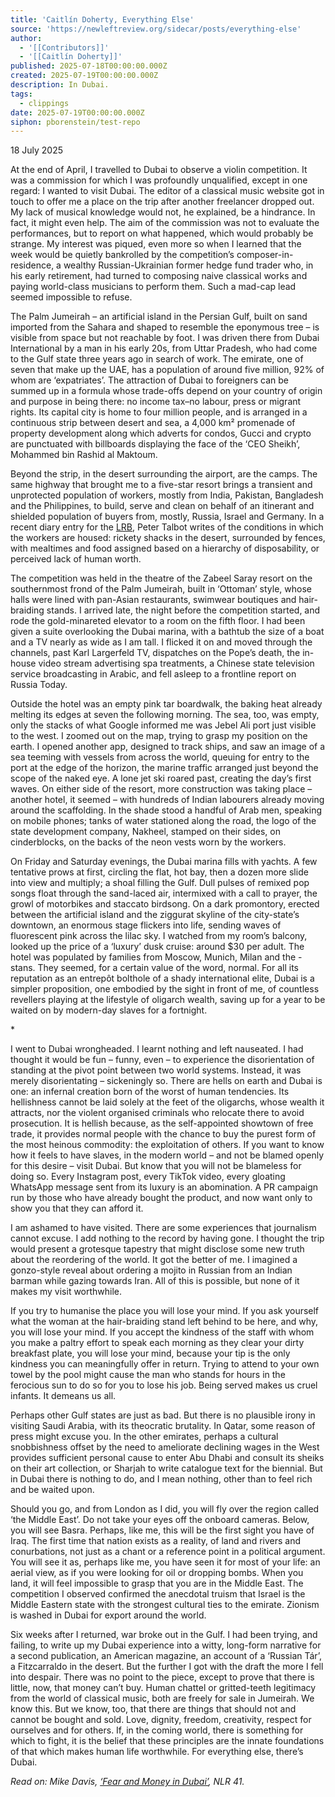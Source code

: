 ```yaml
---
title: 'Caitlín Doherty, Everything Else'
source: 'https://newleftreview.org/sidecar/posts/everything-else'
author:
  - '[[Contributors]]'
  - '[[Caitlín Doherty]]'
published: 2025-07-18T00:00:00.000Z
created: 2025-07-19T00:00:00.000Z
description: In Dubai.
tags:
  - clippings
date: 2025-07-19T00:00:00.000Z
siphon: pborenstein/test-repo
---
```

18 July 2025

At the end of April, I travelled to Dubai to observe a violin competition. It was a commission for which I was profoundly unqualified, except in one regard: I wanted to visit Dubai. The editor of a classical music website got in touch to offer me a place on the trip after another freelancer dropped out. My lack of musical knowledge would not, he explained, be a hindrance. In fact, it might even help. The aim of the commission was not to evaluate the performances, but to report on what happened, which would probably be strange. My interest was piqued, even more so when I learned that the week would be quietly bankrolled by the competition’s composer-in-residence, a wealthy Russian-Ukrainian former hedge fund trader who, in his early retirement, had turned to composing naive classical works and paying world-class musicians to perform them. Such a mad-cap lead seemed impossible to refuse.

The Palm Jumeirah – an artificial island in the Persian Gulf, built on sand imported from the Sahara and shaped to resemble the eponymous tree – is visible from space but not reachable by foot. I was driven there from Dubai International by a man in his early 20s, from Uttar Pradesh, who had come to the Gulf state three years ago in search of work. The emirate, one of seven that make up the UAE, has a population of around five million, 92% of whom are ‘expatriates’. The attraction of Dubai to foreigners can be summed up in a formula whose trade-offs depend on your country of origin and purpose in being there: no income tax–no labour, press or migrant rights. Its capital city is home to four million people, and is arranged in a continuous strip between desert and sea, a 4,000 km² promenade of property development along which adverts for condos, Gucci and crypto are punctuated with billboards displaying the face of the ‘CEO Sheikh’, Mohammed bin Rashid al Maktoum.

Beyond the strip, in the desert surrounding the airport, are the camps. The same highway that brought me to a five-star resort brings a transient and unprotected population of workers, mostly from India, Pakistan, Bangladesh and the Philippines, to build, serve and clean on behalf of an itinerant and shielded population of buyers from, mostly, Russia, Israel and Germany. In a recent diary entry for the [LRB](https://www.lrb.co.uk/the-paper/v47/n11/peter-talbot/diary), Peter Talbot writes of the conditions in which the workers are housed: rickety shacks in the desert, surrounded by fences, with mealtimes and food assigned based on a hierarchy of disposability, or perceived lack of human worth.

The competition was held in the theatre of the Zabeel Saray resort on the southernmost frond of the Palm Jumeirah, built in ‘Ottoman’ style, whose halls were lined with pan-Asian restaurants, swimwear boutiques and hair-braiding stands. I arrived late, the night before the competition started, and rode the gold-minareted elevator to a room on the fifth floor. I had been given a suite overlooking the Dubai marina, with a bathtub the size of a boat and a TV nearly as wide as I am tall. I flicked it on and moved through the channels, past Karl Largerfeld TV, dispatches on the Pope’s death, the in-house video stream advertising spa treatments, a Chinese state television service broadcasting in Arabic, and fell asleep to a frontline report on Russia Today.

Outside the hotel was an empty pink tar boardwalk, the baking heat already melting its edges at seven the following morning. The sea, too, was empty, only the stacks of what Google informed me was Jebel Ali port just visible to the west. I zoomed out on the map, trying to grasp my position on the earth. I opened another app, designed to track ships, and saw an image of a sea teeming with vessels from across the world, queuing for entry to the port at the edge of the horizon, the marine traffic arranged just beyond the scope of the naked eye. A lone jet ski roared past, creating the day’s first waves. On either side of the resort, more construction was taking place – another hotel, it seemed – with hundreds of Indian labourers already moving around the scaffolding. In the shade stood a handful of Arab men, speaking on mobile phones; tanks of water stationed along the road, the logo of the state development company, Nakheel, stamped on their sides, on cinderblocks, on the backs of the neon vests worn by the workers.

On Friday and Saturday evenings, the Dubai marina fills with yachts. A few tentative prows at first, circling the flat, hot bay, then a dozen more slide into view and multiply; a shoal filling the Gulf. Dull pulses of remixed pop songs float through the sand-laced air, intermixed with a call to prayer, the growl of motorbikes and staccato birdsong. On a dark promontory, erected between the artificial island and the ziggurat skyline of the city-state’s downtown, an enormous stage flickers into life, sending waves of fluorescent pink across the lilac sky. I watched from my room’s balcony, looked up the price of a ‘luxury’ dusk cruise: around $30 per adult. The hotel was populated by families from Moscow, Munich, Milan and the -stans. They seemed, for a certain value of the word, normal. For all its reputation as an entrepôt bolthole of a shady international elite, Dubai is a simpler proposition, one embodied by the sight in front of me, of countless revellers playing at the lifestyle of oligarch wealth, saving up for a year to be waited on by modern-day slaves for a fortnight.

\*

I went to Dubai wrongheaded. I learnt nothing and left nauseated. I had thought it would be fun – funny, even – to experience the disorientation of standing at the pivot point between two world systems. Instead, it was merely disorientating – sickeningly so. There are hells on earth and Dubai is one: an infernal creation born of the worst of human tendencies. Its hellishness cannot be laid solely at the feet of the oligarchs, whose wealth it attracts, nor the violent organised criminals who relocate there to avoid prosecution. It is hellish because, as the self-appointed showtown of free trade, it provides normal people with the chance to buy the purest form of the most heinous commodity: the exploitation of others. If you want to know how it feels to have slaves, in the modern world – and not be blamed openly for this desire – visit Dubai. But know that you will not be blameless for doing so. Every Instagram post, every TikTok video, every gloating WhatsApp message sent from its luxury is an abomination. A PR campaign run by those who have already bought the product, and now want only to show you that they can afford it.

  
I am ashamed to have visited. There are some experiences that journalism cannot excuse. I add nothing to the record by having gone. I thought the trip would present a grotesque tapestry that might disclose some new truth about the reordering of the world. It got the better of me. I imagined a gonzo-style reveal about ordering a mojito in Russian from an Indian barman while gazing towards Iran. All of this is possible, but none of it makes my visit worthwhile.

If you try to humanise the place you will lose your mind. If you ask yourself what the woman at the hair-braiding stand left behind to be here, and why, you will lose your mind. If you accept the kindness of the staff with whom you make a paltry effort to speak each morning as they clear your dirty breakfast plate, you will lose your mind, because your tip is the only kindness you can meaningfully offer in return. Trying to attend to your own towel by the pool might cause the man who stands for hours in the ferocious sun to do so for you to lose his job. Being served makes us cruel infants. It demeans us all.

Perhaps other Gulf states are just as bad. But there is no plausible irony in visiting Saudi Arabia, with its theocratic brutality. In Qatar, some reason of press might excuse you. In the other emirates, perhaps a cultural snobbishness offset by the need to ameliorate declining wages in the West provides sufficient personal cause to enter Abu Dhabi and consult its sheiks on their art collection, or Sharjah to write catalogue text for the biennial. But in Dubai there is nothing to do, and I mean nothing, other than to feel rich and be waited upon.

Should you go, and from London as I did, you will fly over the region called ‘the Middle East’. Do not take your eyes off the onboard cameras. Below, you will see Basra. Perhaps, like me, this will be the first sight you have of Iraq. The first time that nation exists as a reality, of land and rivers and conurbations, not just as a chant or a reference point in a political argument. You will see it as, perhaps like me, you have seen it for most of your life: an aerial view, as if you were looking for oil or dropping bombs. When you land, it will feel impossible to grasp that you are in the Middle East. The competition I observed confirmed the anecdotal truism that Israel is the Middle Eastern state with the strongest cultural ties to the emirate. Zionism is washed in Dubai for export around the world.

Six weeks after I returned, war broke out in the Gulf. I had been trying, and failing, to write up my Dubai experience into a witty, long-form narrative for a second publication, an American magazine, an account of a ‘Russian Tár’, a Fitzcarraldo in the desert. But the further I got with the draft the more I fell into despair. There was no point to the piece, except to prove that there is little, now, that money can’t buy. Human chattel or gritted-teeth legitimacy from the world of classical music, both are freely for sale in Jumeirah. We know this. But we know, too, that there are things that should not and cannot be bought and sold. Love, dignity, freedom, creativity, respect for ourselves and for others. If, in the coming world, there is something for which to fight, it is the belief that these principles are the innate foundations of that which makes human life worthwhile. For everything else, there’s Dubai.

*Read on: Mike Davis, [‘Fear and Money in Dubai’](https://newleftreview.org/issues/ii41/articles/mike-davis-fear-and-money-in-dubai), NLR 41.*
